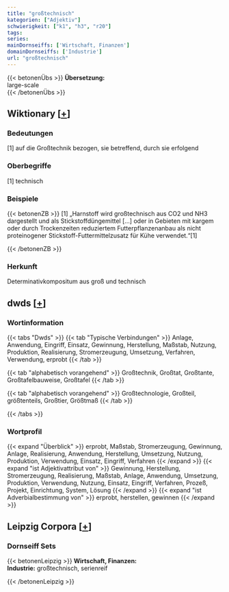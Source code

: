 ```yaml
---
title: "großtechnisch"
kategorien: ["Adjektiv"]
schwierigkeit: ["k1", "h3", "r20"]
tags:
series:
mainDornseiffs: ['Wirtschaft, Finanzen']
domainDornseiffs: ['Industrie']
url: "großtechnisch"
---
```


{{< betonenÜbs >}}
**Übersetzung:**  
large-scale  
{{< /betonenÜbs >}}

## Wiktionary [[+](https://de.wiktionary.org/wiki/großtechnisch)]

### Bedeutungen
[1] auf die Großtechnik bezogen, sie betreffend, durch sie erfolgend  

### Oberbegriffe
[1] technisch  

### Beispiele
{{< betonenZB >}}
[1] „Harnstoff wird großtechnisch aus CO2 und NH3 dargestellt und als Stickstoffdüngemittel […] oder in Gebieten mit kargem oder durch Trockenzeiten reduziertem Futterpflanzenanbau als nicht proteinogener Stickstoff-Futtermittelzusatz für Kühe verwendet.“[1]  

{{< /betonenZB >}}
### Herkunft
Determinativkompositum aus groß und technisch  



## dwds [[+](https://www.dwds.de/wb/großtechnisch)]

### Wortinformation
{{< tabs "Dwds" >}}
{{< tab "Typische Verbindungen" >}}
Anlage, Anwendung, Eingriff, Einsatz, Gewinnung, Herstellung, Maßstab, Nutzung, Produktion, Realisierung, Stromerzeugung, Umsetzung, Verfahren, Verwendung, erprobt
{{< /tab >}}

{{< tab "alphabetisch vorangehend" >}}
Großtechnik, Großtat, Großtante, Großtafelbauweise, Großtafel
{{< /tab >}}

{{< tab "alphabetisch vorangehend" >}}
Großtechnologie, Großteil, größtenteils, Großtier, Größtmaß
{{< /tab >}}

{{< /tabs >}}

### Wortprofil
{{< expand "Überblick" >}} erprobt, Maßstab, Stromerzeugung, Gewinnung, Anlage, Realisierung, Anwendung, Herstellung, Umsetzung, Nutzung, Produktion, Verwendung, Einsatz, Eingriff, Verfahren {{< /expand >}}
{{< expand "ist Adjektivattribut von" >}} Gewinnung, Herstellung, Stromerzeugung, Realisierung, Maßstab, Anlage, Anwendung, Umsetzung, Produktion, Verwendung, Nutzung, Einsatz, Eingriff, Verfahren, Prozeß, Projekt, Einrichtung, System, Lösung {{< /expand >}}
{{< expand "ist Adverbialbestimmung von" >}} erprobt, herstellen, gewinnen {{< /expand >}}

## Leipzig Corpora [[+](https://corpora.uni-leipzig.de/en/res?word=großtechnisch&corpusId=deu_newscrawl-public_2018)]

### Dornseiff Sets
{{< betonenLeipzig >}}
**Wirtschaft, Finanzen:**  
**Industrie:** großtechnisch, serienreif  

{{< /betonenLeipzig >}}
